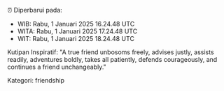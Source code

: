 ⏰ Diperbarui pada:
- WIB: Rabu, 1 Januari 2025 16.24.48 UTC
- WITA: Rabu, 1 Januari 2025 17.24.48 UTC
- WIT: Rabu, 1 Januari 2025 18.24.48 UTC

Kutipan Inspiratif:
"A true friend unbosoms freely, advises justly, assists readily, adventures boldly, takes all patiently, defends courageously, and continues a friend unchangeably."


Kategori: friendship

